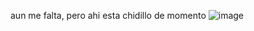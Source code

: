 aun me falta, pero ahi esta chidillo de momento
![image](https://github.com/user-attachments/assets/bc085e25-8319-4ec7-93eb-cc5c2fb67c1f)
